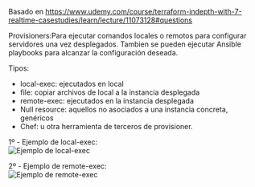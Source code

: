 Basado en https://www.udemy.com/course/terraform-indepth-with-7-realtime-casestudies/learn/lecture/11073128#questions

Provisioners:Para ejecutar comandos locales o remotos para configurar servidores una vez desplegados. Tambien se pueden ejecutar Ansible playbooks para alcanzar la configuración deseada.

Tipos:
- local-exec: ejecutados en local
- file: copiar archivos de local a la instancia desplegada
- remote-exec: ejecutados en la instancia desplegada
- Null resource: aquellos no asociados a una instancia concreta, genéricos
- Chef: u otra herramienta de terceros de provisioner.

1º - Ejemplo de local-exec:<br>
![Ejemplo de local-exec](https://github.com/sergioalegre/Terraform/tree/master/Curso_Udemy_2020/12%20-%20Provisioners/ejemplo_local-exec.JPG?raw=true)

2º - Ejemplo de remote-exec:<br>
![Ejemplo de remote-exec](https://github.com/sergioalegre/Terraform/tree/master/Curso_Udemy_2020/12%20-%20Provisioners/ejemplo_remote-exec.JPG?raw=true)
